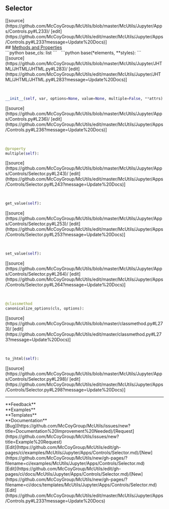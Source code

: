 ## <a id="McUtils.Jupyter.Apps.Controls.Selector">Selector</a> 

<div class="docs-source-link" markdown="1">
[[source](https://github.com/McCoyGroup/McUtils/blob/master/McUtils/Jupyter/Apps/Controls.py#L233)/
[edit](https://github.com/McCoyGroup/McUtils/edit/master/McUtils/Jupyter/Apps/Controls.py#L233?message=Update%20Docs)]
</div>









<div class="collapsible-section">
 <div class="collapsible-section collapsible-section-header" markdown="1">
## <a class="collapse-link" data-toggle="collapse" href="#methods" markdown="1"> Methods and Properties</a> <a class="float-right" data-toggle="collapse" href="#methods"><i class="fa fa-chevron-down"></i></a>
 </div>
 <div class="collapsible-section collapsible-section-body collapse show" id="methods" markdown="1">
 ```python
base_cls: list
```
<a id="McUtils.Jupyter.JHTML.JHTML.JHTML.Select" class="docs-object-method">&nbsp;</a> 
```python
base(*elements, **styles): 
```
<div class="docs-source-link" markdown="1">
[[source](https://github.com/McCoyGroup/McUtils/blob/master/McUtils/Jupyter/JHTML/JHTML/JHTML.py#L283)/
[edit](https://github.com/McCoyGroup/McUtils/edit/master/McUtils/Jupyter/JHTML/JHTML/JHTML.py#L283?message=Update%20Docs)]
</div>


<a id="McUtils.Jupyter.Apps.Controls.Selector.__init__" class="docs-object-method">&nbsp;</a> 
```python
__init__(self, var, options=None, value=None, multiple=False, **attrs): 
```
<div class="docs-source-link" markdown="1">
[[source](https://github.com/McCoyGroup/McUtils/blob/master/McUtils/Jupyter/Apps/Controls.py#L236)/
[edit](https://github.com/McCoyGroup/McUtils/edit/master/McUtils/Jupyter/Apps/Controls.py#L236?message=Update%20Docs)]
</div>


<a id="McUtils.Jupyter.Apps.Controls.Selector.multiple" class="docs-object-method">&nbsp;</a> 
```python
@property
multiple(self): 
```
<div class="docs-source-link" markdown="1">
[[source](https://github.com/McCoyGroup/McUtils/blob/master/McUtils/Jupyter/Apps/Controls/Selector.py#L243)/
[edit](https://github.com/McCoyGroup/McUtils/edit/master/McUtils/Jupyter/Apps/Controls/Selector.py#L243?message=Update%20Docs)]
</div>


<a id="McUtils.Jupyter.Apps.Controls.Selector.get_value" class="docs-object-method">&nbsp;</a> 
```python
get_value(self): 
```
<div class="docs-source-link" markdown="1">
[[source](https://github.com/McCoyGroup/McUtils/blob/master/McUtils/Jupyter/Apps/Controls/Selector.py#L253)/
[edit](https://github.com/McCoyGroup/McUtils/edit/master/McUtils/Jupyter/Apps/Controls/Selector.py#L253?message=Update%20Docs)]
</div>


<a id="McUtils.Jupyter.Apps.Controls.Selector.set_value" class="docs-object-method">&nbsp;</a> 
```python
set_value(self): 
```
<div class="docs-source-link" markdown="1">
[[source](https://github.com/McCoyGroup/McUtils/blob/master/McUtils/Jupyter/Apps/Controls/Selector.py#L264)/
[edit](https://github.com/McCoyGroup/McUtils/edit/master/McUtils/Jupyter/Apps/Controls/Selector.py#L264?message=Update%20Docs)]
</div>


<a id="McUtils.Jupyter.Apps.Controls.Selector.canonicalize_options" class="docs-object-method">&nbsp;</a> 
```python
@classmethod
canonicalize_options(cls, options): 
```
<div class="docs-source-link" markdown="1">
[[source](https://github.com/McCoyGroup/McUtils/blob/master/classmethod.py#L273)/
[edit](https://github.com/McCoyGroup/McUtils/edit/master/classmethod.py#L273?message=Update%20Docs)]
</div>


<a id="McUtils.Jupyter.Apps.Controls.Selector.to_jhtml" class="docs-object-method">&nbsp;</a> 
```python
to_jhtml(self): 
```
<div class="docs-source-link" markdown="1">
[[source](https://github.com/McCoyGroup/McUtils/blob/master/McUtils/Jupyter/Apps/Controls/Selector.py#L298)/
[edit](https://github.com/McCoyGroup/McUtils/edit/master/McUtils/Jupyter/Apps/Controls/Selector.py#L298?message=Update%20Docs)]
</div>
 </div>
</div>












---


<div markdown="1" class="text-secondary">
<div class="container">
  <div class="row">
   <div class="col" markdown="1">
**Feedback**   
</div>
   <div class="col" markdown="1">
**Examples**   
</div>
   <div class="col" markdown="1">
**Templates**   
</div>
   <div class="col" markdown="1">
**Documentation**   
</div>
   <div class="col" markdown="1">
   
</div>
   <div class="col" markdown="1">
   
</div>
   <div class="col" markdown="1">
   
</div>
</div>
  <div class="row">
   <div class="col" markdown="1">
[Bug](https://github.com/McCoyGroup/McUtils/issues/new?title=Documentation%20Improvement%20Needed)/[Request](https://github.com/McCoyGroup/McUtils/issues/new?title=Example%20Request)   
</div>
   <div class="col" markdown="1">
[Edit](https://github.com/McCoyGroup/McUtils/edit/gh-pages/ci/examples/McUtils/Jupyter/Apps/Controls/Selector.md)/[New](https://github.com/McCoyGroup/McUtils/new/gh-pages/?filename=ci/examples/McUtils/Jupyter/Apps/Controls/Selector.md)   
</div>
   <div class="col" markdown="1">
[Edit](https://github.com/McCoyGroup/McUtils/edit/gh-pages/ci/docs/McUtils/Jupyter/Apps/Controls/Selector.md)/[New](https://github.com/McCoyGroup/McUtils/new/gh-pages/?filename=ci/docs/templates/McUtils/Jupyter/Apps/Controls/Selector.md)   
</div>
   <div class="col" markdown="1">
[Edit](https://github.com/McCoyGroup/McUtils/edit/master/McUtils/Jupyter/Apps/Controls.py#L233?message=Update%20Docs)   
</div>
   <div class="col" markdown="1">
   
</div>
   <div class="col" markdown="1">
   
</div>
   <div class="col" markdown="1">
   
</div>
</div>
</div>
</div>